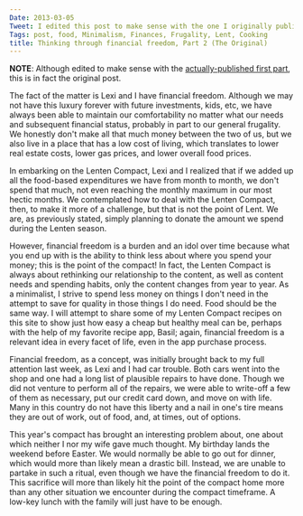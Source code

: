 ```yaml
---
Date: 2013-03-05
Tweet: I edited this post to make sense with the one I originally published, but this is actually the original; is that clear?
Tags: post, food, Minimalism, Finances, Frugality, Lent, Cooking
title: Thinking through financial freedom, Part 2 (The Original)
---
```


<strong>NOTE</strong>: Although edited to make sense with the <a href="/2013/02/thinking-through-financial-freedom" title="Thinking Through Financial Freedom - Engineered Eloquence">actually-published first part</a>, this is in fact the original post.

The fact of the matter is Lexi and I have financial freedom. Although we may not have this luxury forever with future investments, kids, etc, we have always been able to maintain our comfortability no matter what our needs and subsequent financial status, probably in part to our general frugality. We honestly don't make all that much money between the two of us, but we also live in a place that has a low cost of living, which translates to lower real estate costs, lower gas prices, and lower overall food prices.

In embarking on the Lenten Compact, Lexi and I realized that if we added up all the food-based expenditures we have from month to month, we don't spend that much, not even reaching the monthly maximum in our most hectic months. We contemplated how to deal with the Lenten Compact, then, to make it more of a challenge, but that is not the point of Lent. We are, as previously stated, simply planning to donate the amount we spend during the Lenten season.

However, financial freedom is a burden and an idol over time because what you end up with is the ability to think less about where you spend your money; this is the point of the compact! In fact, the Lenten Compact is always about rethinking our relationship to the content, as well as content needs and spending habits, only the content changes from year to year. As a minimalist, I strive to spend less money on things I don't need in the attempt to save for quality in those things I do need. Food should be the same way. I will attempt to share some of my Lenten Compact recipes on this site to show just how easy a cheap but healthy meal can be, perhaps with the help of my favorite recipe app, Basil; again, financial freedom is a relevant idea in every facet of life, even in the app purchase process.

Financial freedom, as a concept, was initially brought back to my full attention last week, as Lexi and I had car trouble. Both cars went into the shop and one had a long list of plausible repairs to have done. Though we did not venture to perform all of the repairs, we were able to write-off a few of them as necessary, put our credit card down, and move on with life. Many in this country do not have this liberty and a nail in one's tire means they are out of work, out of food, and, at times, out of options.

This year's compact has brought an interesting problem about, one about which neither I nor my wife gave much thought. My birthday lands the weekend before Easter. We would normally be able to go out for dinner, which would more than likely mean a drastic bill. Instead, we are unable to partake in such a ritual, even though we have the financial freedom to do it. This sacrifice will more than likely hit the point of the compact home more than any other situation we encounter during the compact timeframe. A low-key lunch with the family will just have to be enough.